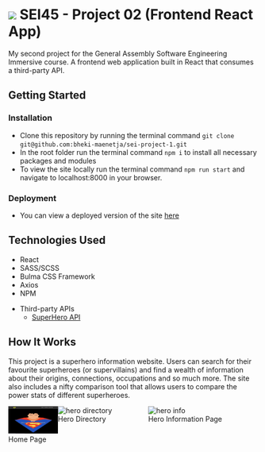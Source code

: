 # ![](https://ga-dash.s3.amazonaws.com/production/assets/logo-9f88ae6c9c3871690e33280fcf557f33.png) SEI45 - Project 02 (Frontend React App)
My second project for the General Assembly Software Engineering Immersive course. A frontend web application built in React that consumes a third-party API.

## Getting Started
### Installation
- Clone this repository by running the terminal command `git clone git@github.com:bheki-maenetja/sei-project-1.git`
- In the root folder run the terminal command `npm i` to install all necessary packages and modules
- To view the site locally run the terminal command `npm run start` and navigate to localhost:8000 in your browser.

### Deployment
- You can view a deployed version of the site [here](https://my-superhero-app.herokuapp.com/)

## Technologies Used
- React
- SASS/SCSS
- Bulma CSS Framework
- Axios
- NPM
* Third-party APIs
  * [SuperHero API](https://akabab.github.io/superhero-api/api/)

## How It Works
This project is a superhero information website. Users can search for their favourite superheroes (or supervillains) and find a wealth of information about their origins, connections, occupations and so much more. The site also includes a nifty comparison tool that allows users to compare the power stats of different superheroes.

<div style="display: flex; justify-content: space-between; width:100%">
	<div style="width: 100px;">
		<img src="src/assets/screenshot-homePage.png" alt="home page"/>
		<figcaption>Home Page</figcaption>
	</div>
	<div style="flex-grow: 1">
		<img src="src/assets/screenshot-heroIndex.png" alt="hero directory" />
		<figcaption>Hero Directory</figcaption>
	</div>
	<div style="flex-grow: 1">
		<img src="src/assets/screenshot-heroShow.png" alt="hero info" />
		<figcaption>Hero Information Page</figcaption>
	</div>
</div>
